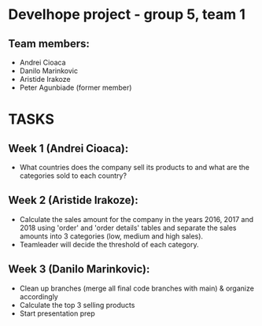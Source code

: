 # Develhope project - group 5, team 1
## Team members: 
- Andrei Cioaca
- Danilo Marinkovic
- Aristide Irakoze
- Peter Agunbiade (former member)


# TASKS
## Week 1 (Andrei Cioaca):
- What countries does the company sell its products to and what are the categories sold to each country? 

## Week 2 (Aristide Irakoze): 
- Calculate the sales amount for the company in the years 2016, 2017 and 2018 using 'order' and 'order details' tables and separate the sales amounts into 3 categories (low, medium and high sales).
- Teamleader will decide the threshold of each category.

## Week 3 (Danilo Marinkovic):
- Clean up branches (merge all final code branches with main) & organize accordingly
- Calculate the top 3 selling products
- Start presentation prep
